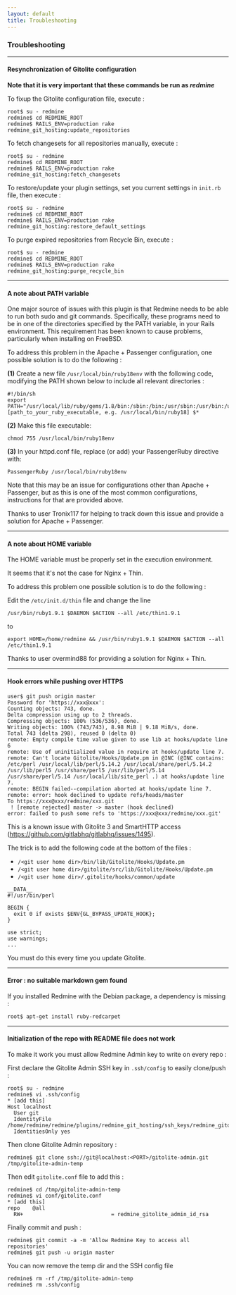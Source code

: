 ```yaml
---
layout: default
title: Troubleshooting
---
```


<div id="toc">
</div>


### Troubleshooting
***

#### Resynchronization of Gitolite configuration

**Note that it is very important that these commands be run as *redmine***

To fixup the Gitolite configuration file, execute :

    root$ su - redmine
    redmine$ cd REDMINE_ROOT
    redmine$ RAILS_ENV=production rake redmine_git_hosting:update_repositories

To fetch changesets for all repositories manually, execute :

    root$ su - redmine
    redmine$ cd REDMINE_ROOT
    redmine$ RAILS_ENV=production rake redmine_git_hosting:fetch_changesets

To restore/update your plugin settings, set you current settings in ```init.rb``` file, then execute :

    root$ su - redmine
    redmine$ cd REDMINE_ROOT
    redmine$ RAILS_ENV=production rake redmine_git_hosting:restore_default_settings

To purge expired repositories from Recycle Bin, execute :

    root$ su - redmine
    redmine$ cd REDMINE_ROOT
    redmine$ RAILS_ENV=production rake redmine_git_hosting:purge_recycle_bin

***

#### A note about PATH variable

One major source of issues with this plugin is that Redmine needs to be able to run both sudo and git commands. Specifically, these programs need to be in one of the directories specified by the PATH variable, in your Rails environment. This requirement has been known to cause problems, particularly when installing on FreeBSD.

To address this problem in the Apache + Passenger configuration, one possible solution is to do the following :

**(1)** Create a new file ```/usr/local/bin/ruby18env``` with the following code, modifying the PATH shown below to include all relevant directories :

    #!/bin/sh
    export PATH="/usr/local/lib/ruby/gems/1.8/bin:/sbin:/bin:/usr/sbin:/usr/bin:/usr/local/sbin:/usr/local/bin"
    [path_to_your_ruby_executable, e.g. /usr/local/bin/ruby18] $*

**(2)** Make this file executable:

    chmod 755 /usr/local/bin/ruby18env

**(3)** In your httpd.conf file, replace (or add) your PassengerRuby directive with:

    PassengerRuby /usr/local/bin/ruby18env

Note that this may be an issue for configurations other than Apache + Passenger, but as this is one of the most common configurations, instructions for that are provided above.

Thanks to user Tronix117 for helping to track down this issue and provide a solution for Apache + Passenger.

***

#### A note about HOME variable

The HOME variable must be properly set in the execution environment.

It seems that it's not the case for Nginx + Thin.

To address this problem one possible solution is to do the following :

Edit the ```/etc/init.d/thin``` file and change the line

    /usr/bin/ruby1.9.1 $DAEMON $ACTION --all /etc/thin1.9.1

to

    export HOME=/home/redmine && /usr/bin/ruby1.9.1 $DAEMON $ACTION --all /etc/thin1.9.1

Thanks to user overmind88 for providing a solution for Nginx + Thin.

***

#### Hook errors while pushing over HTTPS

    user$ git push origin master
    Password for 'https://xxx@xxx':
    Counting objects: 743, done.
    Delta compression using up to 2 threads.
    Compressing objects: 100% (536/536), done.
    Writing objects: 100% (743/743), 8.98 MiB | 9.18 MiB/s, done.
    Total 743 (delta 298), reused 0 (delta 0)
    remote: Empty compile time value given to use lib at hooks/update line 6
    remote: Use of uninitialized value in require at hooks/update line 7.
    remote: Can't locate Gitolite/Hooks/Update.pm in @INC (@INC contains:  /etc/perl /usr/local/lib/perl/5.14.2 /usr/local/share/perl/5.14.2 /usr/lib/perl5 /usr/share/perl5 /usr/lib/perl/5.14 /usr/share/perl/5.14 /usr/local/lib/site_perl .) at hooks/update line 7.
    remote: BEGIN failed--compilation aborted at hooks/update line 7.
    remote: error: hook declined to update refs/heads/master
    To https://xxx@xxx/redmine/xxx.git
     ! [remote rejected] master -> master (hook declined)
    error: failed to push some refs to 'https://xxx@xxx/redmine/xxx.git'

This is a known issue with Gitolite 3 and SmartHTTP access (https://github.com/gitlabhq/gitlabhq/issues/1495).

The trick is to add the following code at the bottom of the files :

* ```/<git user home dir>/bin/lib/Gitolite/Hooks/Update.pm```
* ```/<git user home dir>/gitolite/src/lib/Gitolite/Hooks/Update.pm```
* ```/<git user home dir>/.gitolite/hooks/common/update```

```
__DATA__
#!/usr/bin/perl

BEGIN {
  exit 0 if exists $ENV{GL_BYPASS_UPDATE_HOOK};
}

use strict;
use warnings;
...
```

You must do this every time you update Gitolite.

***

#### Error : no suitable markdown gem found

If you installed Redmine with the Debian package, a dependency is missing :

    root$ apt-get install ruby-redcarpet

***

#### Initialization of the repo with README file does not work

To make it work you must allow Redmine Admin key to write on every repo :

First declare the Gitolite Admin SSH key in ```.ssh/config``` to easily clone/push :

    root$ su - redmine
    redmine$ vi .ssh/config
    * [add this]
    Host localhost
      User git
      IdentityFile /home/redmine/redmine/plugins/redmine_git_hosting/ssh_keys/redmine_gitolite_admin_id_rsa
      IdentitiesOnly yes

Then clone Gitolite Admin repository :

    redmine$ git clone ssh://git@localhost:<PORT>/gitolite-admin.git /tmp/gitolite-admin-temp

Then edit ```gitolite.conf``` file to add this :

    redmine$ cd /tmp/gitolite-admin-temp
    redmine$ vi conf/gitolite.conf
    * [add this]
    repo    @all
      RW+                            = redmine_gitolite_admin_id_rsa

Finally commit and push :

    redmine$ git commit -a -m 'Allow Redmine Key to access all repositories'
    redmine$ git push -u origin master

You can now remove the temp dir and the SSH config file

    redmine$ rm -rf /tmp/gitolite-admin-temp
    redmine$ rm .ssh/config
